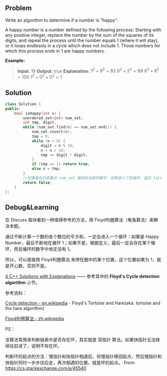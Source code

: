 ## Problem

Write an algorithm to determine if a number is "happy".

A happy number is a number defined by the following process: Starting with any positive integer, replace the number by the sum of the squares of its digits, and repeat the process until the number equals 1 (where it will stay), or it loops endlessly in a cycle which does not include 1. Those numbers for which this process ends in 1 are happy numbers.

**Example:** 

> **Input**: 19
> **Output**: true
> **Explanation**: 
> $1^2 + 9^2 = 82$
> $8^2 + 2^2 = 68$
> $6^2 + 8^2 = 100$
> $1^2 + 0^2 + 0^2 = 1$



## Solution

```c++
class Solution {
public:
    bool isHappy(int n) {
        unordered_set<int> num_set;
        int tmp, digit;
        while (num_set.find(n) == num_set.end()) {
            num_set.insert(n);
            tmp = 0;
            while (n > 0) {
                digit = n % 10;
                n = n / 10;
                tmp += digit * digit;
            }
            if (tmp == 1) return true;
            else n = tmp;
        }
        //如果能在历史集合 num_set 里找到当前的数字，说明进入了死循环，返回 false
        return false;
    }
};
```



## Debug&Learning

在 Discuss 板块看到一种值得参考的方法，用 Floyd判圈算法（龟兔算法）来解决本题。

通过不断计算一个数的各个数位的平方和，一定会进入一个循环：如果是 Happy Number，最后不断地在循环 1；如果不是，根据定义，最后一定会存在某个循环，而且循环的数字中肯定没有 1。

所以，可以直接用 Floyd判圈算法 来停在圈中的某个位置，这个位置如果为 1，就是开心数，否则不是。

[4 C++ Solutions with Explanations](https://leetcode.com/problems/happy-number/discuss/57092/4-C%2B%2B-Solutions-with-Explanations) —— 参考其中的 **Floyd's Cycle detection algorithm** 小节。



参考资料：

[Cycle detection - en.wikipedia](https://en.wikipedia.org/wiki/Cycle_detection#Floyd's_Tortoise_and_Hare) - Floyd's Tortoise and Hare(aka. tortoise and the hare algorithm)

[Floyd判圈算法 - zh.wikipedia](https://zh.wikipedia.org/wiki/Floyd%E5%88%A4%E5%9C%88%E7%AE%97%E6%B3%95) 



PS：

该算法常用来判断链表中是否存在环，其实就是 双指针 算法。如果快指针无法继续往前进了，说明不存在环。

判断环的起点的方法：慢指针和快指针相遇后，将慢指针移回起点，然后慢指针和快指针同时一步步往后走，再次相遇的位置，就是环的起点。 From: https://cs.stackexchange.com/a/45540 